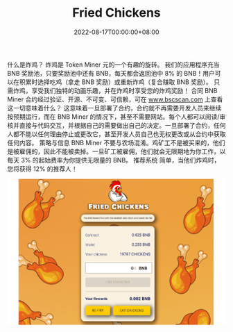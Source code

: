 ﻿---
title: "Fried Chickens"
description: "尝试BNB奖励池，享受最甜蜜的每日回报和最低的开发费用 🐔

8% 每日回报率 ||12% 推荐回报"
date: 2022-08-17T00:00:00+08:00
lastmod: 2022-08-17T00:00:00+08:00
draft: false
authors: ["boogArno"]
featuredImage: "fried-chickens.png"
tags: ["High risk","Fried Chickens"]
categories: ["nfts"]
nfts: ["High risk"]
blockchain: "BSC"
website: "https://dappradar.com/"
twitter: "https://twitter.com/FriedChickensIO"
discord: ""
telegram: ""
github: ""
youtube: ""
twitch: ""
facebook: ""
instagram: ""
reddit: ""
medium: ""
steam: ""
gitbook: ""
googleplay: ""
appstore: ""
status: "Live"
weight: 
lightgallery: true
toc: true
pinned: false
recommend: false
recommend1: false
---
什么是炸鸡？
炸鸡是 Token Miner 元的一个有趣的旋转。
我们的应用程序充当 BNB 奖励池，只要奖励池中还有 BNB，每天都会返回池中 8% 的 BNB！用户可以在积累时选择吃鸡（拿走 BNB 奖励）或重新炸鸡（复合赚取 BNB 奖励）。
只需炸鸡，享受我们独特的动画乐趣，并在炸鸡时享受您的炸鸡奖励！
合同
BNB Miner 合约经过验证、开源、不可变、可信赖，可在 www.bscscan.com 上查看
这一切意味着什么？
这意味着一旦部署了合约，合约就不再需要开发人员来继续按预期运行，而在 BNB Miner 的情况下，甚至不需要网站。每个人都可以阅读/审核并直接与代码交互，并根据自己的需要做出自己的决定。一旦部署了合约，任何人都不能以任何理由停止或更改它，甚至开发人员自己也无权更改或从合约中获取任何内容。
策略与信息
BNB Miner 不要与农场混淆。鸡矿工不是被买来的，他们是被雇佣的，因此不能被卖掉。一旦矿工被雇佣，他们就会无限期地为你工作，以每天 3% 的起始费率为你提供无限量的 BNB。
推荐系统
简单，当他们炸鸡时，您将获得 12% 的推荐人！

![friedchickensbnbminer-dapp-high-risk-bsc-image1_2b351b3b47a66c770727d5d174c659a5](friedchickensbnbminer-dapp-high-risk-bsc-image1_2b351b3b47a66c770727d5d174c659a5.png)